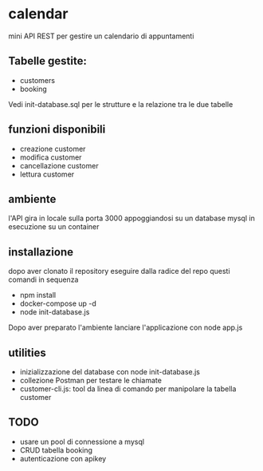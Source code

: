 # calendar

mini API REST per gestire un calendario di appuntamenti

## Tabelle gestite:

- customers
- booking

Vedi init-database.sql per le strutture e la relazione tra le due tabelle

## funzioni disponibili

- creazione customer
- modifica customer
- cancellazione customer
- lettura customer

## ambiente

l'API gira in locale sulla porta 3000 appoggiandosi su un database mysql in esecuzione su un container

## installazione

dopo aver clonato il repository eseguire dalla radice del repo questi comandi in sequenza

- npm install
- docker-compose up -d
- node init-database.js

Dopo aver preparato l'ambiente lanciare l'applicazione con node app.js

## utilities

- inizializzazione del database con node init-database.js
- collezione Postman per testare le chiamate
- customer-cli.js: tool da linea di comando per manipolare la tabella customer

## TODO

- usare un pool di connessione a mysql
- CRUD tabella booking
- autenticazione con apikey








